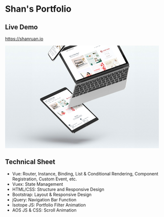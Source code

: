 # Shan's Portfolio

## Live Demo
https://shanruan.io


![](src/assets/img/portfolio-landscape.jpg)

## Technical Sheet
- Vue: Router, Instance, Binding, List & Conditional Rendering, Component Registration, Custom Event, etc.
- Vuex: State Management
- HTML/CSS: Structure and Responsive Design
- Bootstrap: Layout & Responsive Design
- jQuery: Navigation Bar Function
- Isotope JS: Portfolio Filter Animation
- AOS JS & CSS: Scroll Animation